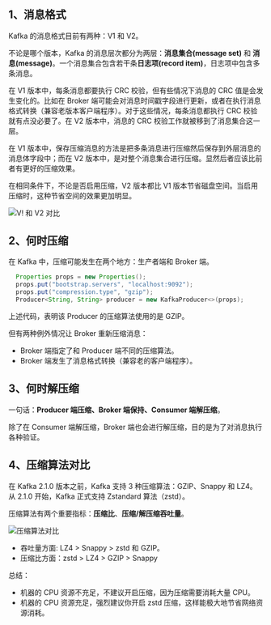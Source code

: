 # 

## 1、消息格式

Kafka 的消息格式目前有两种：V1 和 V2。

不论是哪个版本，Kafka 的消息层次都分为两层：**消息集合(message set)** 和 **消息(message)**。一个消息集合包含若干条**日志项(record item)**，日志项中包含多条消息。

在 V1 版本中，每条消息都要执行 CRC 校验，但有些情况下消息的 CRC 值是会发生变化的。比如在 Broker 端可能会对消息时间戳字段进行更新，或者在执行消息格式转换（兼容老版本客户端程序）。对于这些情况，每条消息都执行 CRC 校验就有点没必要了。在 V2 版本中，消息的 CRC 校验工作就被移到了消息集合这一层。

在 V1 版本中，保存压缩消息的方法是把多条消息进行压缩然后保存到外层消息的消息体字段中；而在 V2 版本中，是对整个消息集合进行压缩。显然后者应该比前者有更好的压缩效果。

在相同条件下，不论是否启用压缩，V2 版本都比 V1 版本节省磁盘空间。当启用压缩时，这种节省空间的效果更加明显。

![V! 和 V2 对比](./imgs/10_01.png)

## 2、何时压缩

在 Kafka 中，压缩可能发生在两个地方：生产者端和 Broker 端。
```java
  Properties props = new Properties();
  props.put("bootstrap.servers", "localhost:9092");
  props.put("compression.type", "gzip");
  Producer<String, String> producer = new KafkaProducer<>(props);
```

上述代码，表明该 Producer 的压缩算法使用的是 GZIP。

但有两种例外情况让 Broker 重新压缩消息：
- Broker 端指定了和 Producer 端不同的压缩算法。
- Broker 端发生了消息格式转换（兼容老的客户端程序）。

## 3、何时解压缩

一句话：**Producer 端压缩、Broker 端保持、Consumer 端解压缩**。

除了在 Consumer 端解压缩，Broker 端也会进行解压缩，目的是为了对消息执行各种验证。

## 4、压缩算法对比

在 Kafka 2.1.0 版本之前，Kafka 支持 3 种压缩算法：GZIP、Snappy 和 LZ4。从 2.1.0 开始，Kafka 正式支持 Zstandard 算法（zstd）。

压缩算法有两个重要指标：**压缩比**、**压缩/解压缩吞吐量**。

![压缩算法对比](./imgs/10_02.png)

- 吞吐量方面: LZ4 > Snappy > zstd 和 GZIP。
- 压缩比方面：zstd > LZ4 > GZIP > Snappy

总结：
- 机器的 CPU 资源不充足，不建议开启压缩，因为压缩需要消耗大量 CPU。
- 机器的 CPU 资源充足，强烈建议你开启 zstd 压缩，这样能极大地节省网络资源消耗。

